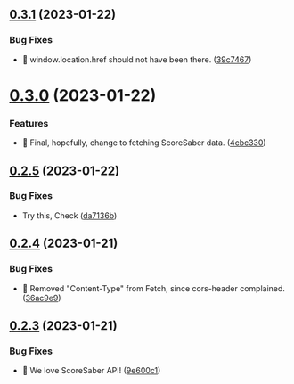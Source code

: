 ## [0.3.1](https://github.com/mgtourney/website/compare/v0.3.0...v0.3.1) (2023-01-22)


### Bug Fixes

* :bug: window.location.href should not have been there. ([39c7467](https://github.com/mgtourney/website/commit/39c7467bc5b6e8aa1e3213a78481a21306bd5e20))



# [0.3.0](https://github.com/mgtourney/website/compare/v0.2.5...v0.3.0) (2023-01-22)


### Features

* :bug: Final, hopefully, change to fetching ScoreSaber data. ([4cbc330](https://github.com/mgtourney/website/commit/4cbc3300b67f20f81766df55a433005a9444bc00))



## [0.2.5](https://github.com/mgtourney/website/compare/v0.2.4...v0.2.5) (2023-01-22)


### Bug Fixes

* Try this, Check ([da7136b](https://github.com/mgtourney/website/commit/da7136bfe9b1d67cb2f8bcdd47b6f8fe2a4b48f9))



## [0.2.4](https://github.com/mgtourney/website/compare/v0.2.3...v0.2.4) (2023-01-21)


### Bug Fixes

* :bug: Removed "Content-Type" from Fetch, since cors-header complained. ([36ac9e9](https://github.com/mgtourney/website/commit/36ac9e9d7c76cb89fa2bc8d5cddea91a497ea19c))



## [0.2.3](https://github.com/mgtourney/website/compare/v0.2.2...v0.2.3) (2023-01-21)


### Bug Fixes

* :bug: We love ScoreSaber API! ([9e600c1](https://github.com/mgtourney/website/commit/9e600c18ead0b07bff77cb334297c97a52063f09))



